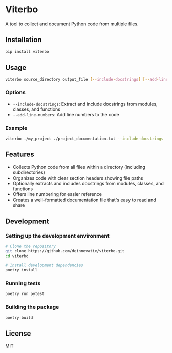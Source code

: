 # Viterbo

A tool to collect and document Python code from multiple files.

## Installation

```bash
pip install viterbo
```

## Usage

```bash
viterbo source_directory output_file [--include-docstrings] [--add-line-numbers]
```

### Options

-   `--include-docstrings`: Extract and include docstrings from modules, classes, and functions
-   `--add-line-numbers`: Add line numbers to the code

### Example

```bash
viterbo ./my_project ./project_documentation.txt --include-docstrings
```

## Features

-   Collects Python code from all files within a directory (including subdirectories)
-   Organizes code with clear section headers showing file paths
-   Optionally extracts and includes docstrings from modules, classes, and functions
-   Offers line numbering for easier reference
-   Creates a well-formatted documentation file that's easy to read and share

## Development

### Setting up the development environment

```bash
# Clone the repository
git clone https://github.com/deinnovatie/viterbo.git
cd viterbo

# Install development dependencies
poetry install
```

### Running tests

```bash
poetry run pytest
```

### Building the package

```bash
poetry build
```

## License

MIT
